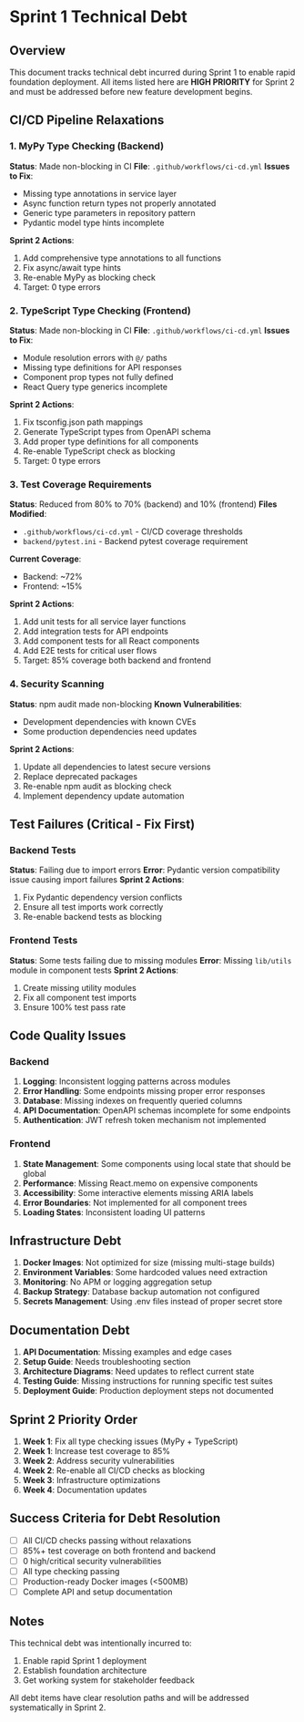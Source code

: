 # Sprint 1 Technical Debt

## Overview

This document tracks technical debt incurred during Sprint 1 to enable rapid foundation deployment. All items listed here are **HIGH PRIORITY** for Sprint 2 and must be addressed before new feature development begins.

## CI/CD Pipeline Relaxations

### 1. MyPy Type Checking (Backend)

**Status**: Made non-blocking in CI
**File**: `.github/workflows/ci-cd.yml`
**Issues to Fix**:

- Missing type annotations in service layer
- Async function return types not properly annotated
- Generic type parameters in repository pattern
- Pydantic model type hints incomplete

**Sprint 2 Actions**:

1. Add comprehensive type annotations to all functions
2. Fix async/await type hints
3. Re-enable MyPy as blocking check
4. Target: 0 type errors

### 2. TypeScript Type Checking (Frontend)

**Status**: Made non-blocking in CI
**File**: `.github/workflows/ci-cd.yml`
**Issues to Fix**:

- Module resolution errors with `@/` paths
- Missing type definitions for API responses
- Component prop types not fully defined
- React Query type generics incomplete

**Sprint 2 Actions**:

1. Fix tsconfig.json path mappings
2. Generate TypeScript types from OpenAPI schema
3. Add proper type definitions for all components
4. Re-enable TypeScript check as blocking
5. Target: 0 type errors

### 3. Test Coverage Requirements

**Status**: Reduced from 80% to 70% (backend) and 10% (frontend)
**Files Modified**:

- `.github/workflows/ci-cd.yml` - CI/CD coverage thresholds
- `backend/pytest.ini` - Backend pytest coverage requirement

**Current Coverage**:

- Backend: ~72%
- Frontend: ~15%

**Sprint 2 Actions**:

1. Add unit tests for all service layer functions
2. Add integration tests for API endpoints
3. Add component tests for all React components
4. Add E2E tests for critical user flows
5. Target: 85% coverage both backend and frontend

### 4. Security Scanning

**Status**: npm audit made non-blocking
**Known Vulnerabilities**:

- Development dependencies with known CVEs
- Some production dependencies need updates

**Sprint 2 Actions**:

1. Update all dependencies to latest secure versions
2. Replace deprecated packages
3. Re-enable npm audit as blocking check
4. Implement dependency update automation

## Test Failures (Critical - Fix First)

### Backend Tests

**Status**: Failing due to import errors
**Error**: Pydantic version compatibility issue causing import failures
**Sprint 2 Actions**:

1. Fix Pydantic dependency version conflicts
2. Ensure all test imports work correctly
3. Re-enable backend tests as blocking

### Frontend Tests

**Status**: Some tests failing due to missing modules
**Error**: Missing `lib/utils` module in component tests
**Sprint 2 Actions**:

1. Create missing utility modules
2. Fix all component test imports
3. Ensure 100% test pass rate

## Code Quality Issues

### Backend

1. **Logging**: Inconsistent logging patterns across modules
2. **Error Handling**: Some endpoints missing proper error responses
3. **Database**: Missing indexes on frequently queried columns
4. **API Documentation**: OpenAPI schemas incomplete for some endpoints
5. **Authentication**: JWT refresh token mechanism not implemented

### Frontend

1. **State Management**: Some components using local state that should be global
2. **Performance**: Missing React.memo on expensive components
3. **Accessibility**: Some interactive elements missing ARIA labels
4. **Error Boundaries**: Not implemented for all component trees
5. **Loading States**: Inconsistent loading UI patterns

## Infrastructure Debt

1. **Docker Images**: Not optimized for size (missing multi-stage builds)
2. **Environment Variables**: Some hardcoded values need extraction
3. **Monitoring**: No APM or logging aggregation setup
4. **Backup Strategy**: Database backup automation not configured
5. **Secrets Management**: Using .env files instead of proper secret store

## Documentation Debt

1. **API Documentation**: Missing examples and edge cases
2. **Setup Guide**: Needs troubleshooting section
3. **Architecture Diagrams**: Need updates to reflect current state
4. **Testing Guide**: Missing instructions for running specific test suites
5. **Deployment Guide**: Production deployment steps not documented

## Sprint 2 Priority Order

1. **Week 1**: Fix all type checking issues (MyPy + TypeScript)
2. **Week 1**: Increase test coverage to 85%
3. **Week 2**: Address security vulnerabilities
4. **Week 2**: Re-enable all CI/CD checks as blocking
5. **Week 3**: Infrastructure optimizations
6. **Week 4**: Documentation updates

## Success Criteria for Debt Resolution

- [ ] All CI/CD checks passing without relaxations
- [ ] 85%+ test coverage on both frontend and backend
- [ ] 0 high/critical security vulnerabilities
- [ ] All type checking passing
- [ ] Production-ready Docker images (<500MB)
- [ ] Complete API and setup documentation

## Notes

This technical debt was intentionally incurred to:

1. Enable rapid Sprint 1 deployment
2. Establish foundation architecture
3. Get working system for stakeholder feedback

All debt items have clear resolution paths and will be addressed systematically in Sprint 2.
